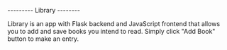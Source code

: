 --------- Library --------

Library is an app with Flask backend and JavaScript frontend that allows you to add and save books you intend to read. Simply click "Add Book" button to make an entry.

